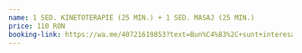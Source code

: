 ```yaml
---
name: 1 SED. KINETOTERAPIE (25 MIN.) + 1 SED. MASAJ (25 MIN.)
price: 110 RON
booking-link: https://wa.me/40721619853?text=Bun%C4%83%2C+sunt+interesat%C4%83+de+pachete+promotionale+%221+SED.+KINETOTERAPIE+%2825+MIN.%29+%2B+1+SED.+MASAJ+%2825+MIN.%29+110+RON%22 
---
```


